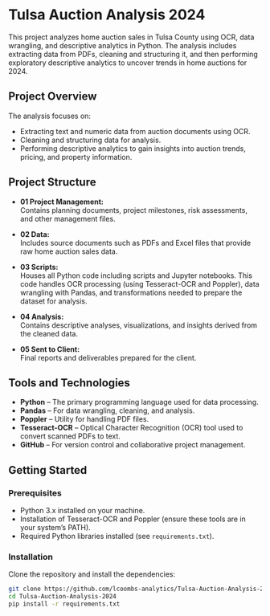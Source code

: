 # Tulsa Auction Analysis 2024

This project analyzes home auction sales in Tulsa County using OCR, data wrangling, and descriptive analytics in Python. The analysis includes extracting data from PDFs, cleaning and structuring it, and then performing exploratory descriptive analytics to uncover trends in home auctions for 2024.

## Project Overview

The analysis focuses on:
- Extracting text and numeric data from auction documents using OCR.
- Cleaning and structuring data for analysis.
- Performing descriptive analytics to gain insights into auction trends, pricing, and property information.

## Project Structure

- **01 Project Management:**  
  Contains planning documents, project milestones, risk assessments, and other management files.

- **02 Data:**  
  Includes source documents such as PDFs and Excel files that provide raw home auction sales data.

- **03 Scripts:**  
  Houses all Python code including scripts and Jupyter notebooks. This code handles OCR processing (using Tesseract-OCR and Poppler), data wrangling with Pandas, and transformations needed to prepare the dataset for analysis.

- **04 Analysis:**  
  Contains descriptive analyses, visualizations, and insights derived from the cleaned data.

- **05 Sent to Client:**  
  Final reports and deliverables prepared for the client.

## Tools and Technologies

- **Python** – The primary programming language used for data processing.
- **Pandas** – For data wrangling, cleaning, and analysis.
- **Poppler** – Utility for handling PDF files.
- **Tesseract-OCR** – Optical Character Recognition (OCR) tool used to convert scanned PDFs to text.
- **GitHub** – For version control and collaborative project management.

## Getting Started

### Prerequisites

- Python 3.x installed on your machine.
- Installation of Tesseract-OCR and Poppler (ensure these tools are in your system’s PATH).
- Required Python libraries installed (see `requirements.txt`).

### Installation

Clone the repository and install the dependencies:

```bash
git clone https://github.com/lcoombs-analytics/Tulsa-Auction-Analysis-2024.git
cd Tulsa-Auction-Analysis-2024
pip install -r requirements.txt
